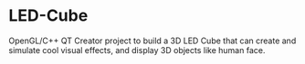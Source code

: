 # LED-Cube
OpenGL/C++ QT Creator project to build a 3D LED Cube that can create and simulate cool visual effects, and display 3D objects like human face. 
